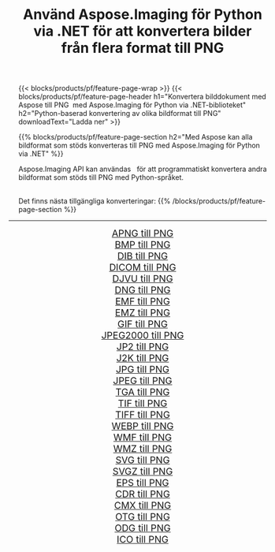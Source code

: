 ﻿---
title: Använd Aspose.Imaging för Python via .NET för att konvertera bilder från flera format till PNG 
weight: 3920
url: /sv/python-net/conversion/to/png 
lang: sv
langdirlevel: 2
locales: zh-hans,ja,it,ru,de,es,fr,nl,id,lt,pl,pt,vi,tr,ko,zh-hant,ar,hi,th,sv,cs,uk,he
description: Du kan använda Aspose.Imaging för Python via .NET-biblioteket för att konvertera från en mängd olika format till PNG
---

{{< blocks/products/pf/feature-page-wrap >}}
{{< blocks/products/pf/feature-page-header h1="Konvertera bilddokument med Aspose till PNG  med Aspose.Imaging för Python via .NET-biblioteket" h2="Python-baserad konvertering av olika bildformat till PNG" downloadText="Ladda ner" >}}


{{% blocks/products/pf/feature-page-section  h2="Med Aspose kan alla bildformat som stöds konverteras till PNG med Aspose.Imaging för Python via .NET" %}}
<p align=justify>Aspose.Imaging API kan användas   för att programmatiskt konvertera andra bildformat som stöds till PNG med Python-språket.</p>
<br/>
Det finns nästa tillgängliga konverteringar:
{{% /blocks/products/pf/feature-page-section %}}
<div class="container-fluid productfamilypage bg-gray">
    <div class="convertypes bg-gray agp-content section">
        <div class="container">
		<hr style="margin-left:-20px;"/>
		<div class="row other-converters" style="gap: 10px;font-size: 19px;text-align:center;">
		    <div class='col-md-2 other-converter remove-lp remove-rp'><a href="/imaging/sv/python-net/conversion/apng-to-png" style="padding:15px;">APNG till PNG</a></div>
<div class='col-md-2 other-converter remove-lp remove-rp'><a href="/imaging/sv/python-net/conversion/bmp-to-png" style="padding:15px;">BMP till PNG</a></div>
<div class='col-md-2 other-converter remove-lp remove-rp'><a href="/imaging/sv/python-net/conversion/dib-to-png" style="padding:15px;">DIB till PNG</a></div>
<div class='col-md-2 other-converter remove-lp remove-rp'><a href="/imaging/sv/python-net/conversion/dicom-to-png" style="padding:15px;">DICOM till PNG</a></div>
<div class='col-md-2 other-converter remove-lp remove-rp'><a href="/imaging/sv/python-net/conversion/djvu-to-png" style="padding:15px;">DJVU till PNG</a></div>
<div class='col-md-2 other-converter remove-lp remove-rp'><a href="/imaging/sv/python-net/conversion/dng-to-png" style="padding:15px;">DNG till PNG</a></div>
<div class='col-md-2 other-converter remove-lp remove-rp'><a href="/imaging/sv/python-net/conversion/emf-to-png" style="padding:15px;">EMF till PNG</a></div>
<div class='col-md-2 other-converter remove-lp remove-rp'><a href="/imaging/sv/python-net/conversion/emz-to-png" style="padding:15px;">EMZ till PNG</a></div>
<div class='col-md-2 other-converter remove-lp remove-rp'><a href="/imaging/sv/python-net/conversion/gif-to-png" style="padding:15px;">GIF till PNG</a></div>
<div class='col-md-2 other-converter remove-lp remove-rp'><a href="/imaging/sv/python-net/conversion/jpeg2000-to-png" style="padding:15px;">JPEG2000 till PNG</a></div>
<div class='col-md-2 other-converter remove-lp remove-rp'><a href="/imaging/sv/python-net/conversion/jp2-to-png" style="padding:15px;">JP2 till PNG</a></div>
<div class='col-md-2 other-converter remove-lp remove-rp'><a href="/imaging/sv/python-net/conversion/j2k-to-png" style="padding:15px;">J2K till PNG</a></div>
<div class='col-md-2 other-converter remove-lp remove-rp'><a href="/imaging/sv/python-net/conversion/jpg-to-png" style="padding:15px;">JPG till PNG</a></div>
<div class='col-md-2 other-converter remove-lp remove-rp'><a href="/imaging/sv/python-net/conversion/jpeg-to-png" style="padding:15px;">JPEG till PNG</a></div>
<div class='col-md-2 other-converter remove-lp remove-rp'><a href="/imaging/sv/python-net/conversion/tga-to-png" style="padding:15px;">TGA till PNG</a></div>
<div class='col-md-2 other-converter remove-lp remove-rp'><a href="/imaging/sv/python-net/conversion/tif-to-png" style="padding:15px;">TIF till PNG</a></div>
<div class='col-md-2 other-converter remove-lp remove-rp'><a href="/imaging/sv/python-net/conversion/tiff-to-png" style="padding:15px;">TIFF till PNG</a></div>
<div class='col-md-2 other-converter remove-lp remove-rp'><a href="/imaging/sv/python-net/conversion/webp-to-png" style="padding:15px;">WEBP till PNG</a></div>
<div class='col-md-2 other-converter remove-lp remove-rp'><a href="/imaging/sv/python-net/conversion/wmf-to-png" style="padding:15px;">WMF till PNG</a></div>
<div class='col-md-2 other-converter remove-lp remove-rp'><a href="/imaging/sv/python-net/conversion/wmz-to-png" style="padding:15px;">WMZ till PNG</a></div>
<div class='col-md-2 other-converter remove-lp remove-rp'><a href="/imaging/sv/python-net/conversion/svg-to-png" style="padding:15px;">SVG till PNG</a></div>
<div class='col-md-2 other-converter remove-lp remove-rp'><a href="/imaging/sv/python-net/conversion/svgz-to-png" style="padding:15px;">SVGZ till PNG</a></div>
<div class='col-md-2 other-converter remove-lp remove-rp'><a href="/imaging/sv/python-net/conversion/eps-to-png" style="padding:15px;">EPS till PNG</a></div>
<div class='col-md-2 other-converter remove-lp remove-rp'><a href="/imaging/sv/python-net/conversion/cdr-to-png" style="padding:15px;">CDR till PNG</a></div>
<div class='col-md-2 other-converter remove-lp remove-rp'><a href="/imaging/sv/python-net/conversion/cmx-to-png" style="padding:15px;">CMX till PNG</a></div>
<div class='col-md-2 other-converter remove-lp remove-rp'><a href="/imaging/sv/python-net/conversion/otg-to-png" style="padding:15px;">OTG till PNG</a></div>
<div class='col-md-2 other-converter remove-lp remove-rp'><a href="/imaging/sv/python-net/conversion/odg-to-png" style="padding:15px;">ODG till PNG</a></div>
<div class='col-md-2 other-converter remove-lp remove-rp'><a href="/imaging/sv/python-net/conversion/ico-to-png" style="padding:15px;">ICO till PNG</a></div>
                </div>
        </div>
    </div>
</div>
<br/>

